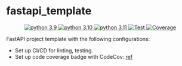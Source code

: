# fastapi_template

<p align="center">

<a href="https://www.python.org/downloads/release/python-390/" target="_blank">
    <img src="https://img.shields.io/badge/python-3.9-blue.svg" alt="python 3.9">
</a>
<a href="https://www.python.org/downloads/release/python-3100/" target="_blank">
    <img src="https://img.shields.io/badge/python-3.10-blue.svg" alt="python 3.10">
</a>
<a href="https://www.python.org/downloads/release/python-3110/" target="_blank">
    <img src="https://img.shields.io/badge/python-3.11-blue.svg" alt="python 3.11">
</a>
<a href="https://github.com/kimdoanh89/fastapi_template/actions?query=workflow%3ATest" target="_blank">
    <img src="https://github.com/kimdoanh89/fastapi_template/workflows/Test/badge.svg" alt="Test">
</a>
<a href="https://codecov.io/gh/kimdoanh89/fastapi_template" target="_blank">
    <img src="https://codecov.io/gh/kimdoanh89/fastapi_template/branch/master/graph/badge.svg?token=I05R6KB0ZV" alt="Coverage">
</a>
</p>

FastAPI project template with the following configurations:
- Set up CI/CD for linting, testing.
- Set up code coverage badge with CodeCov: [ref](https://docs.codecov.com/docs)
